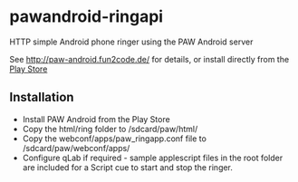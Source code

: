 # pawandroid-ringapi
HTTP simple Android phone ringer using the PAW Android server

See http://paw-android.fun2code.de/ for details, or install directly from the [Play Store](https://play.google.com/store/apps/details?id=de.fun2code.android.pawserver)

## Installation

* Install PAW Android from the Play Store
* Copy the html/ring folder to /sdcard/paw/html/
* Copy the webconf/apps/paw_ringapp.conf file to /sdcard/paw/webconf/apps/
* Configure qLab if required - sample applescript files in the root folder are included for a Script cue to start and stop the ringer.

